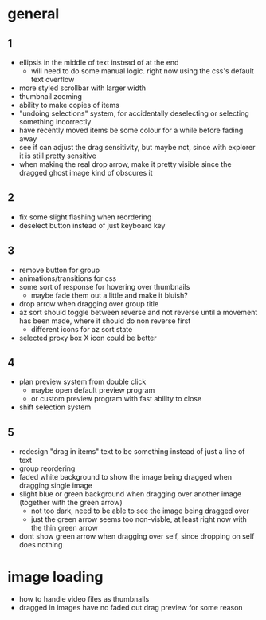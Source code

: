 # general
## 1
- ellipsis in the middle of text instead of at the end
    - will need to do some manual logic. right now using the css's default text overflow
- more styled scrollbar with larger width
- thumbnail zooming
- ability to make copies of items
- "undoing selections" system, for accidentally deselecting or selecting something incorrectly
- have recently moved items be some colour for a while before fading away
- see if can adjust the drag sensitivity, but maybe not, since with explorer it is still pretty sensitive
- when making the real drop arrow, make it pretty visible since the dragged ghost image kind of obscures it

## 2
- fix some slight flashing when reordering
- deselect button instead of just keyboard key

## 3
- remove button for group
- animations/transitions for css
- some sort of response for hovering over thumbnails
    - maybe fade them out a little and make it bluish?
- drop arrow when dragging over group title
- az sort should toggle between reverse and not reverse until a movement has been made, where it should do non reverse first
    - different icons for az sort state
- selected proxy box X icon could be better

## 4
- plan preview system from double click
    - maybe open default preview program
    - or custom preview program with fast ability to close
- shift selection system

## 5
- redesign "drag in items" text to be something instead of just a line of text
- group reordering
- faded white background to show the image being dragged when dragging single image
- slight blue or green background when dragging over another image (together with the green arrow)
    - not too dark, need to be able to see the image being dragged over
    - just the green arrow seems too non-visble, at least right now with the thin green arrow
- dont show green arrow when dragging over self, since dropping on self does nothing

# image loading
- how to handle video files as thumbnails
- dragged in images have no faded out drag preview for some reason